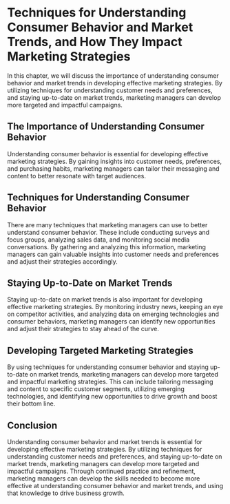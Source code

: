 Techniques for Understanding Consumer Behavior and Market Trends, and How They Impact Marketing Strategies
========================================================================================================================================================================

In this chapter, we will discuss the importance of understanding consumer behavior and market trends in developing effective marketing strategies. By utilizing techniques for understanding customer needs and preferences, and staying up-to-date on market trends, marketing managers can develop more targeted and impactful campaigns.

The Importance of Understanding Consumer Behavior
-------------------------------------------------

Understanding consumer behavior is essential for developing effective marketing strategies. By gaining insights into customer needs, preferences, and purchasing habits, marketing managers can tailor their messaging and content to better resonate with target audiences.

Techniques for Understanding Consumer Behavior
----------------------------------------------

There are many techniques that marketing managers can use to better understand consumer behavior. These include conducting surveys and focus groups, analyzing sales data, and monitoring social media conversations. By gathering and analyzing this information, marketing managers can gain valuable insights into customer needs and preferences and adjust their strategies accordingly.

Staying Up-to-Date on Market Trends
-----------------------------------

Staying up-to-date on market trends is also important for developing effective marketing strategies. By monitoring industry news, keeping an eye on competitor activities, and analyzing data on emerging technologies and consumer behaviors, marketing managers can identify new opportunities and adjust their strategies to stay ahead of the curve.

Developing Targeted Marketing Strategies
----------------------------------------

By using techniques for understanding consumer behavior and staying up-to-date on market trends, marketing managers can develop more targeted and impactful marketing strategies. This can include tailoring messaging and content to specific customer segments, utilizing emerging technologies, and identifying new opportunities to drive growth and boost their bottom line.

Conclusion
----------

Understanding consumer behavior and market trends is essential for developing effective marketing strategies. By utilizing techniques for understanding customer needs and preferences, and staying up-to-date on market trends, marketing managers can develop more targeted and impactful campaigns. Through continued practice and refinement, marketing managers can develop the skills needed to become more effective at understanding consumer behavior and market trends, and using that knowledge to drive business growth.
